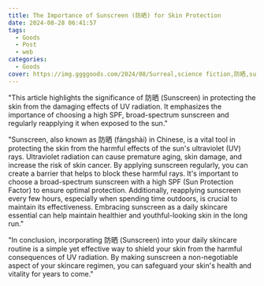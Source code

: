 ```yaml
---
title: The Importance of Sunscreen (防晒) for Skin Protection
date: 2024-08-28 06:41:57
tags:
  - Goods
  - Post
  - web
categories:
  - Goods
cover: https://img.ggggoods.com/2024/08/Surreal,science fiction,防晒,sun protection,technology,tech,diagrams,renderings,colors_20240830_00001_.png
---
```


"This article highlights the significance of 防晒 (Sunscreen) in protecting the skin from the damaging effects of UV radiation. It emphasizes the importance of choosing a high SPF, broad-spectrum sunscreen and regularly reapplying it when exposed to the sun."

"Sunscreen, also known as 防晒 (fángshài) in Chinese, is a vital tool in protecting the skin from the harmful effects of the sun's ultraviolet (UV) rays. Ultraviolet radiation can cause premature aging, skin damage, and increase the risk of skin cancer. By applying sunscreen regularly, you can create a barrier that helps to block these harmful rays. It's important to choose a broad-spectrum sunscreen with a high SPF (Sun Protection Factor) to ensure optimal protection. Additionally, reapplying sunscreen every few hours, especially when spending time outdoors, is crucial to maintain its effectiveness. Embracing sunscreen as a daily skincare essential can help maintain healthier and youthful-looking skin in the long run."

"In conclusion, incorporating 防晒 (Sunscreen) into your daily skincare routine is a simple yet effective way to shield your skin from the harmful consequences of UV radiation. By making sunscreen a non-negotiable aspect of your skincare regimen, you can safeguard your skin's health and vitality for years to come."
